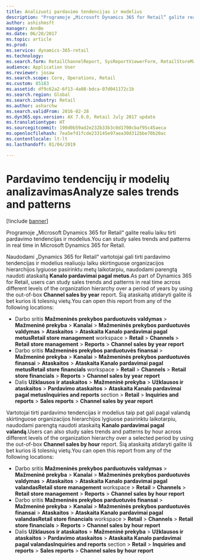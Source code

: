 ```yaml
---
title: Analizuoti pardavimo tendencijas ir modelius
description: "Programoje „Microsoft Dynamics 365 for Retail“ galite realiu laiku tirti pardavimo tendencijas ir modelius."
author: ashishmsft
manager: AnnBe
ms.date: 06/20/2017
ms.topic: article
ms.prod: 
ms.service: dynamics-365-retail
ms.technology: 
ms.search.form: RetailChannelReport, SysReportViewerForm, RetailStoreManagementWorkspace
audience: Application User
ms.reviewer: josaw
ms.search.scope: Core, Operations, Retail
ms.custom: 85183
ms.assetid: df9c62a2-6f13-4a08-bdca-07d041172c1b
ms.search.region: Global
ms.search.industry: Retail
ms.author: asharchw
ms.search.validFrom: 2016-02-28
ms.dyn365.ops.version: AX 7.0.0, Retail July 2017 update
ms.translationtype: HT
ms.sourcegitcommit: 190d0b59ad2e232b33b3c0d1700cbaf95c45aeca
ms.openlocfilehash: 7ea5efd1fcde233145e97aea30d312bbe70b20ac
ms.contentlocale: lt-lt
ms.lasthandoff: 01/04/2019

---
```


# <a name="analyze-sales-trends-and-patterns"></a><span data-ttu-id="f94ef-103">Pardavimo tendencijų ir modelių analizavimas</span><span class="sxs-lookup"><span data-stu-id="f94ef-103">Analyze sales trends and patterns</span></span>

[!include [banner](includes/banner.md)]

<span data-ttu-id="f94ef-104">Programoje „Microsoft Dynamics 365 for Retail“ galite realiu laiku tirti pardavimo tendencijas ir modelius.</span><span class="sxs-lookup"><span data-stu-id="f94ef-104">You can study sales trends and patterns in real time in Microsoft Dynamics 365 for Retail.</span></span>

<span data-ttu-id="f94ef-105">Naudodami „Dynamics 365 for Retail“ vartotojai gali tirti pardavimo tendencijas ir modelius realiuoju laiku skirtinguose organizacijos hierarchijos lygiuose pasirinktu metų laikotarpiu, naudodami parengtą naudoti ataskaitą **Kanalo pardavimai pagal metus**.</span><span class="sxs-lookup"><span data-stu-id="f94ef-105">As part of Dynamics 365 for Retail, users can study sales trends and patterns in real time across different levels of the organization hierarchy over a period of years by using the out-of-box **Channel sales by year** report.</span></span> <span data-ttu-id="f94ef-106">Šią ataskaitą atidaryti galite iš bet kurios iš tolesnių vietų.</span><span class="sxs-lookup"><span data-stu-id="f94ef-106">You can open this report from any of the following locations:</span></span>

- <span data-ttu-id="f94ef-107">Darbo sritis **Mažmeninės prekybos parduotuvės valdymas** &gt; **Mažmeninė prekyba** &gt; **Kanalai** &gt; **Mažmeninės prekybos parduotuvės valdymas** &gt; **Ataskaitos** &gt; **Ataskaita Kanalo pardavimai pagal metus**</span><span class="sxs-lookup"><span data-stu-id="f94ef-107">**Retail store management** workspace &gt; **Retail** &gt; **Channels** &gt; **Retail store management** &gt; **Reports** &gt; **Channel sales by year report**</span></span>
- <span data-ttu-id="f94ef-108">Darbo sritis **Mažmeninės prekybos parduotuvės finansai** &gt; **Mažmeninė prekyba** &gt; **Kanalai** &gt; **Mažmeninės prekybos parduotuvės finansai** &gt; **Ataskaitos** &gt; **Ataskaita Kanalo pardavimai pagal metus**</span><span class="sxs-lookup"><span data-stu-id="f94ef-108">**Retail store financials** workspace &gt; **Retail** &gt; **Channels** &gt; **Retail store financials** &gt; **Reports** &gt; **Channel sales by year report**</span></span>
- <span data-ttu-id="f94ef-109">Dalis **Užklausos ir ataskaitos** &gt; **Mažmeninė prekyba** &gt; **Užklausos ir ataskaitos** &gt; **Pardavimo ataskaitos** &gt; **Ataskaita Kanalo pardavimai pagal metus**</span><span class="sxs-lookup"><span data-stu-id="f94ef-109">**Inquiries and reports** section &gt; **Retail** &gt; **Inquiries and reports** &gt; **Sales reports** &gt; **Channel sales by year report**</span></span>

<span data-ttu-id="f94ef-110">Vartotojai tirti pardavimo tendencijas ir modelius taip pat gali pagal valandą skirtinguose organizacijos hierarchijos lygiuose pasirinktu laikotarpiu, naudodami parengtą naudoti ataskaitą **Kanalo pardavimai pagal valandą**.</span><span class="sxs-lookup"><span data-stu-id="f94ef-110">Users can also study sales trends and patterns by hour across different levels of the organization hierarchy over a selected period by using the out-of-box **Channel sales by hour** report.</span></span> <span data-ttu-id="f94ef-111">Šią ataskaitą atidaryti galite iš bet kurios iš tolesnių vietų.</span><span class="sxs-lookup"><span data-stu-id="f94ef-111">You can open this report from any of the following locations:</span></span>

- <span data-ttu-id="f94ef-112">Darbo sritis **Mažmeninės prekybos parduotuvės valdymas** &gt; **Mažmeninė prekyba** &gt; **Kanalai** &gt; **Mažmeninės prekybos parduotuvės valdymas** &gt; **Ataskaitos** &gt; **Ataskaita Kanalo pardavimai pagal valandas**</span><span class="sxs-lookup"><span data-stu-id="f94ef-112">**Retail store management** workspace &gt; **Retail** &gt; **Channels** &gt; **Retail store management** &gt; **Reports** &gt; **Channel sales by hour report**</span></span>
- <span data-ttu-id="f94ef-113">Darbo sritis **Mažmeninės prekybos parduotuvės finansai** &gt; **Mažmeninė prekyba** &gt; **Kanalai** &gt; **Mažmeninės prekybos parduotuvės finansai** &gt; **Ataskaitos** &gt; **Ataskaita Kanalo pardavimai pagal valandas**</span><span class="sxs-lookup"><span data-stu-id="f94ef-113">**Retail store financials** workspace &gt; **Retail** &gt; **Channels** &gt; **Retail store financials** &gt; **Reports** &gt; **Channel sales by hour report**</span></span>
- <span data-ttu-id="f94ef-114">Dalis **Užklausos ir ataskaitos** &gt; **Mažmeninė prekyba** &gt; **Užklausos ir ataskaitos** &gt; **Pardavimo ataskaitos** &gt; **Ataskaita Kanalo pardavimai pagal valandas**</span><span class="sxs-lookup"><span data-stu-id="f94ef-114">**Inquiries and reports** section &gt; **Retail** &gt; **Inquiries and reports** &gt; **Sales reports** &gt; **Channel sales by hour report**</span></span>

